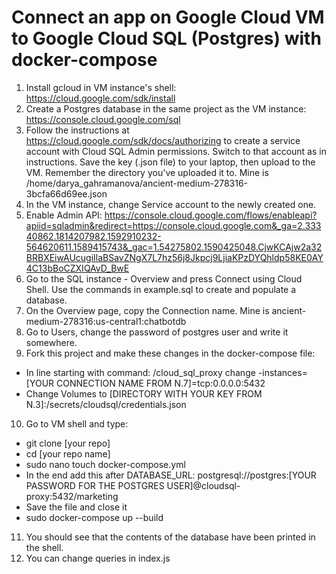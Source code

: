 # Connect an app on Google Cloud VM to Google Cloud SQL (Postgres) with docker-compose

1. Install gcloud in VM instance's shell: https://cloud.google.com/sdk/install
2. Create a Postgres database in the same project as the VM instance: https://console.cloud.google.com/sql
3. Follow the instructions at https://cloud.google.com/sdk/docs/authorizing to create a service account with Cloud SQL Admin permissions. Switch to that account as in instructions. Save the key (.json file) to your laptop, then upload to the VM. Remember the directory you've uploaded it to. Mine is /home/darya_gahramanova/ancient-medium-278316-3bcfa66d69ee.json
4. In the VM instance, change Service account to the newly created one.
5. Enable Admin API: https://console.cloud.google.com/flows/enableapi?apiid=sqladmin&redirect=https://console.cloud.google.com&_ga=2.33340862.1814207982.1592910232-564620611.1589415743&_gac=1.54275802.1590425048.CjwKCAjw2a32BRBXEiwAUcugiIlaBSavZNgX7L7hz56j8Jkpcj9LjiaKPzDYQhldp58KE0AY4C13bBoCZXIQAvD_BwE
6. Go to the SQL instance - Overview and press Connect using Cloud Shell. Use the commands in example.sql to create and populate a database.
7. On the Overview page, copy the Connection name. Mine is ancient-medium-278316:us-central1:chatbotdb
8. Go to Users, change the password of postgres user and write it somewhere.
9. Fork this project and make these changes in the docker-compose file:
  - In line starting with command: /cloud_sql_proxy change -instances=[YOUR CONNECTION NAME FROM N.7]=tcp:0.0.0.0:5432
  - Change Volumes to [DIRECTORY WITH YOUR KEY FROM N.3]:/secrets/cloudsql/credentials.json
10. Go to VM shell and type:
  - git clone [your repo]
  - cd [your repo name]
  - sudo nano touch docker-compose.yml
  - In the end add this after DATABASE_URL: postgresql://postgres:[YOUR PASSWORD FOR THE POSTGRES USER]@cloudsql-proxy:5432/marketing
  - Save the file and close it
  - sudo docker-compose up --build
11. You should see that the contents of the database have been printed in the shell.
12. You can change queries in index.js
